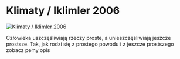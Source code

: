 Klimaty / Iklimler 2006 
=============
[![Klimaty / Iklimler 2006 ](http://vidos.pl/images/player.gif)](http://vidos.pl/klimaty-iklimler-2006)

 Człowieka uszczęśliwiają rzeczy proste, a unieszczęśliwiają jeszcze prostsze. Tak, jak rodzi się z prostego powodu i z jeszcze prostszego zobacz pełny opis
